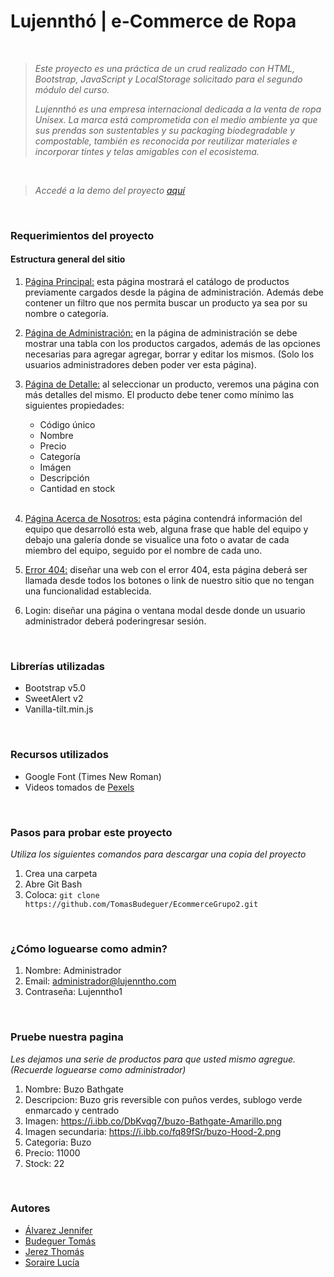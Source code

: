 #  Lujennthó | e-Commerce de Ropa


<br>

> 
> *Este proyecto es una práctica de un crud realizado con HTML, Bootstrap, JavaScript y LocalStorage solicitado para el segundo módulo del curso.*
> 
>*Lujennthó es una empresa internacional dedicada a la venta de ropa Unisex. La marca está comprometida con el medio ambiente ya que sus prendas son sustentables y su packaging biodegradable y compostable, también es reconocida por reutilizar materiales e incorporar tintes y telas amigables con el ecosistema.*
<br>

> *Accedé a la demo del proyecto [aquí](https://lujenntho.netlify.app/index.html)*
> 

<br>

### Requerimientos del proyecto

#### Estructura general del sitio

1. [Página Principal:](https://lujenntho.netlify.app/index.html) esta página mostrará el catálogo de productos previamente cargados desde la página de administración. Además debe contener un filtro que nos permita buscar un producto ya sea por su nombre o categoría.

1. [Página de Administración:](https://lujenntho.netlify.app/pages/admin.html) en la página de administración se debe mostrar una tabla con los productos cargados, además de las opciones necesarias para agregar agregar, borrar y editar los mismos. (Solo los usuarios administradores deben poder ver esta página).

1. [Página de Detalle:](https://lujenntho.netlify.app/pages/detalle.html) al seleccionar un producto, veremos una página con más detalles del mismo. El producto debe tener como mínimo las siguientes propiedades:

    - Código único
    - Nombre
    - Precio
    - Categoría 
    - Imágen
    - Descripción
    - Cantidad en stock
    
    <br>

1. [Página Acerca de Nosotros:](https://lujenntho.netlify.app/pages/aboutus) esta página contendrá información del equipo que desarrolló esta web, alguna frase que hable del equipo y debajo una galería donde se visualice una foto o avatar de cada miembro del equipo, seguido por el nombre de cada uno.

1. [Error 404:](https://lujenntho.netlify.app/pages/error404.html) diseñar una web con el error 404, esta página deberá ser llamada desde todos los botones o link de nuestro sitio que no tengan una funcionalidad establecida.

1. Login: diseñar una página o ventana modal desde donde un usuario administrador deberá poderingresar sesión.

<br>

### Librerías utilizadas
- Bootstrap v5.0
- SweetAlert v2
- Vanilla-tilt.min.js

<br>

### Recursos utilizados
- Google Font (Times New Roman)
- Videos tomados de [Pexels](https://www.pexels.com/)

<br>

### Pasos para probar este proyecto
*Utiliza los siguientes comandos para descargar una copia del proyecto*
1. Crea una carpeta
1. Abre Git Bash
1. Coloca:  `git clone https://github.com/TomasBudeguer/EcommerceGrupo2.git`

<br>

### ¿Cómo loguearse como admin?
1. Nombre: Administrador
1. Email: administrador@lujenntho.com
1. Contraseña: Lujenntho1

<br>

### Pruebe nuestra pagina
*Les dejamos una serie de productos para que usted mismo agregue. (Recuerde loguearse como administrador)*
1. Nombre: Buzo Bathgate
1. Descripcion: Buzo gris reversible con puños verdes, sublogo verde enmarcado y centrado
1. Imagen: https://i.ibb.co/DbKvqg7/buzo-Bathgate-Amarillo.png
1. Imagen secundaria: https://i.ibb.co/fq89fSr/buzo-Hood-2.png
1. Categoria: Buzo
1. Precio: 11000
1. Stock: 22

<br>

### Autores
- [Álvarez Jennifer](https://github.com/JennAlvarez)
- [Budeguer Tomás](https://github.com/TomasBudeguer)
- [Jerez Thomás](https://github.com/Thomyjerez)
- [Soraire Lucía](https://github.com/luciasoraire)

